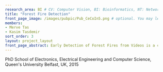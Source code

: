 ```yaml
---
research_area: BI # CV: Computer Vision, BI: Bioinformatics, NT: Network, ML: Machine Learning
title: "Forest Fire Detection"
front_page_image: /images/pubpic/Pub_CeCoIn5.png # optional. You may leave it blank 
members:
- Merve Tas
- Kasim Tasdemir
sort_order: 3 
layout: project_layout
front_page_abstract: Early Detection of Forest Fires from Videos is a challanging problem. Merve Tas, is addressing this problem in his PhD research.
---
```

PhD School of Electronics, Electrical Engineering and Computer Science, Queen's University Belfast, UK, 2015
